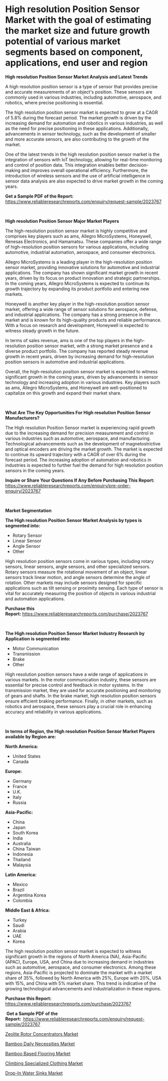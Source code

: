 <p><h1>High resolution Position Sensor Market with the goal of estimating the market size and future growth potential of various market segments based on component, applications, end user and region</h1></p><p><strong>High resolution Position Sensor Market Analysis and Latest Trends</strong></p>
<p><p>A high resolution position sensor is a type of sensor that provides precise and accurate measurements of an object's position. These sensors are commonly used in various industries, including automotive, aerospace, and robotics, where precise positioning is essential.</p><p>The high resolution position sensor market is expected to grow at a CAGR of 5.8% during the forecast period. The market growth is driven by the increasing demand for automation and robotics in various industries, as well as the need for precise positioning in these applications. Additionally, advancements in sensor technology, such as the development of smaller and more accurate sensors, are also contributing to the growth of the market.</p><p>One of the latest trends in the high resolution position sensor market is the integration of sensors with IoT technology, allowing for real-time monitoring and control of position data. This integration enables better decision-making and improves overall operational efficiency. Furthermore, the introduction of wireless sensors and the use of artificial intelligence in sensor data analysis are also expected to drive market growth in the coming years.</p></p>
<p><strong>Get a Sample PDF of the Report:&nbsp;</strong> <a href="https://www.reliableresearchreports.com/enquiry/request-sample/2023767">https://www.reliableresearchreports.com/enquiry/request-sample/2023767</a></p>
<p>&nbsp;</p>
<p><strong>High resolution Position Sensor Major Market Players</strong></p>
<p><p>The high-resolution position sensor market is highly competitive and comprises key players such as ams, Allegro MicroSystems, Honeywell, Renesas Electronics, and Hamamatsu. These companies offer a wide range of high-resolution position sensors for various applications, including automotive, industrial automation, aerospace, and consumer electronics.</p><p>Allegro MicroSystems is a leading player in the high-resolution position sensor market, providing innovative solutions for automotive and industrial applications. The company has shown significant market growth in recent years, driven by its focus on product innovation and strategic partnerships. In the coming years, Allegro MicroSystems is expected to continue its growth trajectory by expanding its product portfolio and entering new markets.</p><p>Honeywell is another key player in the high-resolution position sensor market, offering a wide range of sensor solutions for aerospace, defense, and industrial applications. The company has a strong presence in the market and is known for its high-quality products and reliable performance. With a focus on research and development, Honeywell is expected to witness steady growth in the future.</p><p>In terms of sales revenue, ams is one of the top players in the high-resolution position sensor market, with a strong market presence and a diverse product portfolio. The company has reported steady revenue growth in recent years, driven by increasing demand for high-resolution position sensors in automotive and industrial applications.</p><p>Overall, the high-resolution position sensor market is expected to witness significant growth in the coming years, driven by advancements in sensor technology and increasing adoption in various industries. Key players such as ams, Allegro MicroSystems, and Honeywell are well-positioned to capitalize on this growth and expand their market share.</p></p>
<p>&nbsp;</p>
<p><strong>What Are The Key Opportunities For High resolution Position Sensor Manufacturers?</strong></p>
<p><p>The High resolution Position Sensor market is experiencing rapid growth due to the increasing demand for precision measurement and control in various industries such as automotive, aerospace, and manufacturing. Technological advancements such as the development of magnetostrictive and optical encoders are driving the market growth. The market is expected to continue its upward trajectory with a CAGR of over 6% during the forecast period. The increasing adoption of automation and robotics in industries is expected to further fuel the demand for high resolution position sensors in the coming years.</p></p>
<p><strong>Inquire or Share Your Questions If Any Before Purchasing This Report:</strong> <a href="https://www.reliableresearchreports.com/enquiry/pre-order-enquiry/2023767">https://www.reliableresearchreports.com/enquiry/pre-order-enquiry/2023767</a></p>
<p>&nbsp;</p>
<p><strong>Market Segmentation</strong></p>
<p><strong>The High resolution Position Sensor Market Analysis by types is segmented into:</strong></p>
<p><ul><li>Rotary Sensor</li><li>Linear Sensor</li><li>Angle Sensor</li><li>Other</li></ul></p>
<p><p>High resolution position sensors come in various types, including rotary sensors, linear sensors, angle sensors, and other specialized sensors. Rotary sensors measure the rotational movement of an object, linear sensors track linear motion, and angle sensors determine the angle of rotation. Other markets may include sensors designed for specific applications such as tilt sensing or proximity sensing. Each type of sensor is vital for accurately measuring the position of objects in various industrial and automation applications.</p></p>
<p><strong>Purchase this Report:&nbsp;</strong><a href="https://www.reliableresearchreports.com/purchase/2023767">https://www.reliableresearchreports.com/purchase/2023767</a></p>
<p>&nbsp;</p>
<p><strong>The High resolution Position Sensor Market Industry Research by Application is segmented into:</strong></p>
<p><ul><li>Motor Communication</li><li>Transmission</li><li>Brake</li><li>Other</li></ul></p>
<p><p>High resolution position sensors have a wide range of applications in various markets. In the motor communication industry, these sensors are essential for precise control and feedback in motor systems. In the transmission market, they are used for accurate positioning and monitoring of gears and shafts. In the brake market, high resolution position sensors ensure efficient braking performance. Finally, in other markets, such as robotics and aerospace, these sensors play a crucial role in enhancing accuracy and reliability in various applications.</p></p>
<p>&nbsp;</p>
<p><strong>In terms of Region, the High resolution Position Sensor Market Players available by Region are:</strong></p>
<p>
    <p> <strong> North America: </strong>
        <ul>
            <li>United States</li>
            <li>Canada</li>
        </ul>
        </p> 
    <p> <strong> Europe: </strong>
        <ul>
            <li>Germany</li>
            <li>France</li>
            <li>U.K.</li>
            <li>Italy</li>
            <li>Russia</li>
        </ul>
        </p> 
    <p> <strong> Asia-Pacific: </strong>
        <ul>
            <li>China</li>
            <li>Japan</li>
            <li>South Korea</li>
            <li>India</li>
            <li>Australia</li>
            <li>China Taiwan</li>
            <li>Indonesia</li>
            <li>Thailand</li>
            <li>Malaysia</li>
        </ul>
        </p> 
    <p> <strong> Latin America: </strong>
        <ul>
            <li>Mexico</li>
            <li>Brazil</li>
            <li>Argentina Korea</li>
            <li>Colombia</li>
        </ul>
        </p> 
    <p> <strong> Middle East & Africa: </strong>
        <ul>
            <li>Turkey</li>
            <li>Saudi</li>
            <li>Arabia</li>
            <li>UAE</li>
            <li>Korea</li>
        </ul>
    </p>
    </p>
<p><p>The high resolution position sensor market is expected to witness significant growth in the regions of North America (NA), Asia-Pacific (APAC), Europe, USA, and China due to increasing demand in industries such as automotive, aerospace, and consumer electronics. Among these regions, Asia-Pacific is projected to dominate the market with a market share of 35%, followed by North America with 25%, Europe with 20%, USA with 15%, and China with 5% market share. This trend is indicative of the growing technological advancements and industrialization in these regions.</p></p>
<p><strong>Purchase this Report: </strong><a href="https://www.reliableresearchreports.com/purchase/2023767">https://www.reliableresearchreports.com/purchase/2023767</a></p>
<p>&nbsp;<strong>Get a Sample PDF of the Report:&nbsp;&nbsp;</strong><a href="https://www.reliableresearchreports.com/enquiry/request-sample/2023767">https://www.reliableresearchreports.com/enquiry/request-sample/2023767</a></p>
<p><strong></strong></p>
<p><p><a href="https://simplistic-meeting-7ee.notion.site/Zeolite-Rotor-Concentrators-Market-Insights-Market-Players-and-Forecast-Till-2031-1f6ea0b749824549a9544e80410f3613">Zeolite Rotor Concentrators Market</a></p><p><a href="https://skillful-vermicelli-b89.notion.site/Bamboo-Daily-Necessities-Market-Size-Market-Trends-and-Growth-Outlook-forecasted-for-period-from-2-ac494b0f796a49488c80461daa4ba989">Bamboo Daily Necessities Market</a></p><p><a href="https://eight-handstand-8fb.notion.site/Bamboo-Based-Flooring-Market-Size-and-Examines-its-Market-Scope-with-a-Primary-Focus-on-Growth-Opp-57a43ce6323745dd87e705dc16f63f18">Bamboo Based Flooring Market</a></p><p><a href="https://view.publitas.com/reportprime-1/global-climbing-specialized-clothing-market-size-and-market-trends-insights-and-projections-from-2024-to-2031/">Climbing Specialized Clothing Market</a></p><p><a href="https://view.publitas.com/reportprime-1/drop-in-water-sinks-market-offer-valuable-insights-into-market-size-market-share-market-trends-and-projections-spanning-from-2024-to-2031/">Drop-In Water Sinks Market</a></p></p>